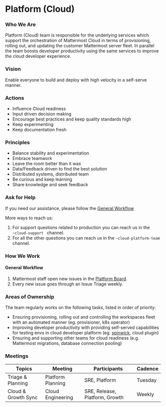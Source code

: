 # Platform (Cloud)

### Who We Are
Platform (Cloud) team is responsible for the underlying services which support the orchestration of Mattermost Cloud in terms of provisioning, rolling out, and updating the customer Mattermost server fleet. In parallel the team boosts developer productivity using the same services to improve the cloud developer experience.

### Vision
Enable everyone to build and deploy with high velocity in a self-serve manner.

### Actions
- Influence Cloud readiness
- Input driven decision making
- Encourage best practices and keep quality standards high
- Keep experimenting
- Keep documentation fresh

### Principles
- Balance stability and experimentation
- Embrace teamwork
- Leave the room better than it was
- Data/Feedback driven to find the best solution
- Distributed systems, distributed team
- Be curious and keep learning
- Share knowledge and seek feedback

### Ask for Help

If you need our assistance, please follow the [General Workflow](#general-workflow)

More ways to reach us:
1. For support questions related to production you can reach us in the `~cloud-support ` channel.
2. For all the other questions you can reach us in the `~cloud-platform-team` channel.

### How We Work

#### General Workflow
1. Mattermost staff open new issues in the [Platform Board](https://mattermost.atlassian.net/jira/software/c/projects/MM/boards/46).
2. Every new issue goes through an Issue Triage weekly.

### Areas of Ownership
The team regularly works on the following tasks, listed in order of priority:
- Ensuring provisioning, rolling out and controlling the workspaces fleet with an automated manner (eg. provisioner, k8s operator)
- Improving developer productivity with providing self-served capabilities for testing envs in cloud developer platform (eg. [spinwick](https://handbook.mattermost.com/company/about-mattermost/list-of-terms#spinwick), cloud plugin)
- Ensuring and supporting other teams for cloud readiness (e.g. Mattermost migrations, database connection pooling)

### Meetings

| Topics                             | Meeting                    | Participants                    | Cadence |
|------------------------------------|----------------------------|---------------------------------|---------|
| Triage & Planning                  | Platform Planning          | SRE, Platform                   | Tuesday |
| Cloud & Growth Sync                | Cloud Engineering          | SRE, Release, Platform, Growth  | Weekly  |

